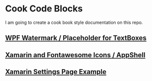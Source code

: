 # Cook Code Blocks

I am going to create a cook book style documentation on this repo. 

## [WPF Watermark / Placeholder for TextBoxes][wpf-watermark]

## [Xamarin and Fontawesome Icons / AppShell][xamarin-fontawesome]

## [Xamarin Settings Page Example][xamarin-settings-layout]





[wpf-watermark]:wpf-watermark.md
[xamarin-fontawesome]:XamarinAppShell_Fontawesome.md
[xamarin-settings-layout]: Xamarin.SettingsPage.Layout.md


